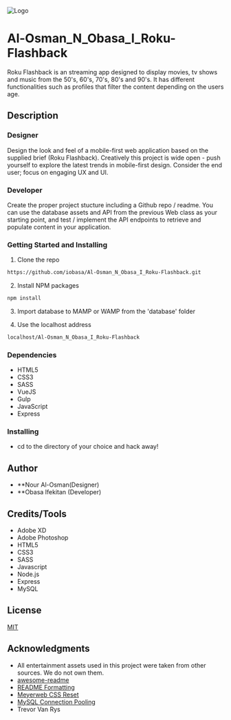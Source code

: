 ![Logo](/public/images/logo.svg)

# Al-Osman_N_Obasa_I_Roku-Flashback
Roku Flashback is an streaming app designed to display movies, tv shows and music from the 50's, 60's, 70's, 80's and 90's. It has different functionalities such as profiles that filter the content depending on the users age. 

## Description

### Designer
Design the look and feel of a mobile-first web application based on the supplied brief (Roku
Flashback). Creatively this project is wide open - push yourself to explore the latest trends in
mobile-first design. Consider the end user; focus on engaging UX and UI.

### Developer
Create the proper project stucture including a Github repo / readme. You can use the database
assets and API from the previous Web class as your starting point, and test / implement the API
endpoints to retrieve and populate content in your application.


### Getting Started and Installing

1. Clone the repo
```sh
https://github.com/iobasa/Al-Osman_N_Obasa_I_Roku-Flashback.git
```
2. Install NPM packages
```sh
npm install
```
3. Import database to MAMP or WAMP from the 'database' folder

4. Use the localhost address
```sh
localhost/Al-Osman_N_Obasa_I_Roku-Flashback
```

### Dependencies

* HTML5
* CSS3
* SASS
* VueJS
* Gulp
* JavaScript
* Express

### Installing

* cd to the directory of your choice and hack away!

## Author

- **Nour Al-Osman(Designer)
- **Obasa Ifekitan (Developer)

## Credits/Tools

* Adobe XD
* Adobe Photoshop
* HTML5
* CSS3
* SASS
* Javascript
* Node.js
* Express
* MySQL

## License
[MIT](https://choosealicense.com/licenses/mit/)

## Acknowledgments

* All entertainment assets used in this project were taken from other sources. We do not own them.
* [awesome-readme](https://github.com/matiassingers/awesome-readme)
* [README Formatting](https://guides.github.com/features/mastering-markdown/)
* [Meyerweb CSS Reset](https://meyerweb.com/eric/tools/css/reset/)
* [MySQL Connection Pooling](https://www.npmjs.com/package/mysql#pooling-connections)
* Trevor Van Rys
